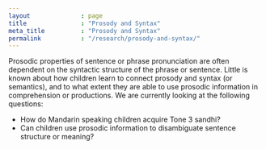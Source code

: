 ```yaml
---
layout              : page
title               : "Prosody and Syntax"
meta_title          : "Prosody and Syntax"
permalink           : "/research/prosody-and-syntax/"
---
```


Prosodic properties of sentence or phrase pronunciation are often dependent on the syntactic structure of the phrase or sentence. Little is known about how children learn to connect prosody and syntax (or semantics), and to what extent they are able to use prosodic information in comprehension or productions.   We are currently looking at the following questions:

-   How do Mandarin speaking children acquire Tone 3 sandhi?
-   Can children use prosodic information to disambiguate sentence structure or meaning?
